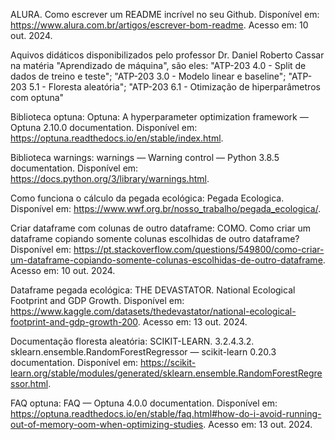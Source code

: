 ALURA. Como escrever um README incrível no seu Github. Disponível em: https://www.alura.com.br/artigos/escrever-bom-readme. Acesso em: 10 out. 2024.

Aquivos didáticos disponibilizados pelo professor Dr. Daniel Roberto Cassar na matéria "Aprendizado de máquina", são eles: "ATP-203 4.0 - Split de dados de treino e teste"; "ATP-203 3.0 - Modelo linear e baseline"; "ATP-203 5.1 - Floresta aleatória"; "ATP-203 6.1 - Otimização de hiperparâmetros com optuna"

Biblioteca optuna: Optuna: A hyperparameter optimization framework — Optuna 2.10.0 documentation. Disponível em: <https://optuna.readthedocs.io/en/stable/index.html>.

Biblioteca warnings: warnings — Warning control — Python 3.8.5 documentation. Disponível em: https://docs.python.org/3/library/warnings.html.

Como funciona o cálculo da pegada ecológica: Pegada Ecologica. Disponível em: <https://www.wwf.org.br/nosso_trabalho/pegada_ecologica/>.

Criar dataframe com colunas de outro dataframe: COMO. Como criar um dataframe copiando somente colunas escolhidas de outro dataframe? Disponível em: https://pt.stackoverflow.com/questions/549800/como-criar-um-dataframe-copiando-somente-colunas-escolhidas-de-outro-dataframe. Acesso em: 10 out. 2024.

Dataframe pegada ecológica: THE DEVASTATOR. National Ecological Footprint and GDP Growth. Disponível em: https://www.kaggle.com/datasets/thedevastator/national-ecological-footprint-and-gdp-growth-200. Acesso em: 13 out. 2024.

Documentação floresta aleatória: SCIKIT-LEARN. 3.2.4.3.2. sklearn.ensemble.RandomForestRegressor — scikit-learn 0.20.3 documentation. Disponível em: <https://scikit-learn.org/stable/modules/generated/sklearn.ensemble.RandomForestRegressor.html>.

FAQ optuna: FAQ — Optuna 4.0.0 documentation. Disponível em: <https://optuna.readthedocs.io/en/stable/faq.html#how-do-i-avoid-running-out-of-memory-oom-when-optimizing-studies>. Acesso em: 13 out. 2024.
